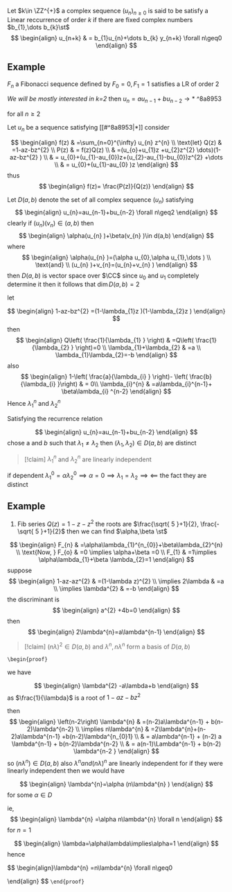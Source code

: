 Let $k\in \ZZ^{+}$ a complex sequence $(u_{n})_{n\geq0}$ is said to be satisfy a Linear reccurrence of order $k$ if there are fixed complex numbers $b_{1},\dots b_{k}\st$ 
$$
\begin{align}
		u_{n+k}  & = b_{1}u_{n}+\dots b_{k} y_{n+k}  \forall n\geq0
\end{align}
$$

## Example 
$F_{n}$ a Fibonacci sequence defined by $F_{0}=0,F_{1}=1$
satisfies a LR of order 2


*We will be mostly interested in k=2* 
then $u_{n}=au_{n-1}+bu_{n-2}  \to *$  ^8a8953

for all $n\geq2$

Let $u_{n}$ be a sequence satisfying [[#^8a8953|*]] 
consider

$$
\begin{align}
		f(z) & =\sum_{n=0}^{\infty} u_{n} z^{n} \\
\text{let} Q(z) & =1-az-bz^{2}  \\
	P(z)  & = f(z)Q(z) \\
 & =(u_{o}+u_{1}z +u_{2}z^{2} \dots)(1-az-bz^{2} ) \\
 & = u_{0}+(u_{1}-au_{0})z+(u_{2}-au_{1}-bu_{0})z^{2} +\dots \\
 & = u_{0}+(u_{1}-au_{0} )z 
\end{align}
$$
thus 
$$
\begin{align}
f(z)= \frac{P(z)}{Q(z)}
\end{align}
$$

Let $D(a,b)$ denote the set of all complex sequence $(u_{n})$ satisfying
$$
\begin{align}
u_{n}=au_{n-1}+bu_{n-2} \forall n\geq2   
\end{align}
$$
clearly if $(u_{n})(v_{n})\in(a,b)$
then 
$$
\begin{align}
			\alpha(u_{n} )+\beta(v_{n} )\in d(a,b) 
\end{align}
$$
where 
$$
\begin{align}
	\alpha(u_{n} )=(\alpha u_{0},\alpha u_{1},\dots ) \\
\text{and} \\
(u_{n} )+v_{n}=(u_{n}+v_{n}  ) 
\end{align}
$$
then $D(a,b)$ is vector space over $\CC$ 
since $u_{0}$ and $u_{1}$ completely determine it then it follows that $\dim D(a,b)=2$

let 

$$
\begin{align}
1-az-bz^{2} =(1-\lambda_{1}z )(1-\lambda_{2}z )
\end{align}
$$
then 
$$
\begin{align}
Q\left( \frac{1}{\lambda_{1} } \right) & =Q\left( \frac{1}{\lambda_{2} } \right)=0 \\
\lambda_{1}+\lambda_{2} & =a  \\
  \lambda_{1}\lambda_{2}=-b  
\end{align}
$$
also
$$
\begin{align}
1-\left( \frac{a}{\lambda_{i} } \right)- \left( \frac{b}{\lambda_{i}  }\right) & =  0\\
\lambda_{i}^{n}   & =a\lambda_{i}^{n-1}+  \beta\lambda_{i} ^{n-2} 
\end{align}
$$
Hence $\lambda_{1}^{n}$ and $\lambda^{n}_{2}$

Satisfying the recurrence relation 

$$
\begin{align}
u_{n}=au_{n-1}+bu_{n-2}   
\end{align}
$$
chose a and $b$ such that $\lambda_{1}\neq\lambda_{2}$ then 
$(\lambda_{1},\lambda_{2})\in D(a,b)$ are distinct 

> [!claim] 
> $\lambda_{1}^{n}$ and $\lambda_{2}^{n}$ are linearly independent 

if dependent $\lambda_{1}^{0}=\alpha\lambda_{2}^{0}\implies\alpha=0\implies\lambda_{1}=\lambda_{2}\implies\impliedby$ the fact they are distinct 

## Example 

1. Fib series
$Q(z)=1-z-z^{2}$ 
the roots are $\frac{\sqrt{ 5 }+1}{2}, \frac{-\sqrt{ 5 }+1}{2}$
then we can find  $\alpha,\beta \st$ 

$$
\begin{align}
F_{n} & =\alpha\lambda_{1}^{n_{0}}+\beta\lambda_{2}^{n} \\
\text{Now, }     F_{o} & =0 \implies \alpha+\beta
=0 \\
F_{1} & =1\implies \alpha\lambda_{1}+\beta \lambda_{2}=1  \end{align}
$$
suppose
$$
\begin{align}
1-az-az^{2}  & =(1-\lambda z)^{2}  \\
\implies 2\lambda & =a \\
 \implies \lambda^{2} &  =-b
\end{align}
$$
the discriminant is 
$$
\begin{align}
a^{2} +4b=0
\end{align}
$$
then
$$
\begin{align}
2\lambda^{n}=a\lambda^{n-1}  
\end{align}
$$
> [!claim] 
> $(n\lambda)^{2}\in D(a,b)$
and 
$\lambda^{n}, n\lambda^{n}$ form a basis of $D(a,b)$ 

`\begin{proof}` 

we have 

$$
\begin{align}
\lambda^{2} -a\lambda+b
\end{align}
$$
as $\frac{1}{\lambda}$ is a root of $1-az-bz^{2}$

then 
$$
\begin{align}
\left(n-2\right) \lambda^{n} & =(n-2)a\lambda^{n-1}  + b(n-2)\lambda^{n-2}  \\
 \implies n\lambda^{n} & =2\lambda^{n}+(n-2)a\lambda^{n-1}   +b(n-2)\lambda^{n_{0}1}  \\
 & = a\lambda^{n-1} +  (n-2) a \lambda^{n-1} + b(n-2)\lambda^{n-2}  \\
 & = a(n-1)\Lambda^{n-1} + b(n-2) \lambda^{n-2 }  
\end{align}
$$
so $(n\lambda^{n})\in D(a,b)$
also $\lambda^{n} and (n\lambda)^{n}$ are linearly independent
for if they were linearly independent then we would have 

$$
\begin{align}
\lambda^{n}=\alpha (n\lambda^{n} )
\end{align}
$$
for some $\alpha \in D$ 

ie, 
$$
\begin{align}
\lambda^{n} =\alpha n\lambda^{n} \forall n  
\end{align}
$$
for $n=1$ 

$$
\begin{align}
\lambda=\alpha\lambda\implies\alpha=1
\end{align}
$$
hence 

$$
		\begin{align}\lambda^{n} =n\lambda^{n} \forall n\geq0

\end{align}
$$
 `\end{proof}`